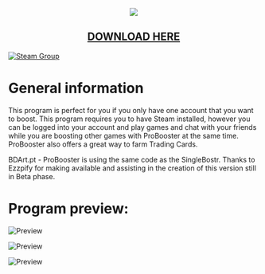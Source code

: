 <p align="center">
  <img src="https://i.imgur.com/k958ReV.png"/>
  <h2 align="center"><a href="https://github.com/muskitopt/ProBooster">DOWNLOAD HERE</a></h2>
</p>

[![Steam Group](https://img.shields.io/badge/Steam-group-yellowgreen.svg)](www.steamcommunity.com/groups/BDArtpt)

# General information

This program is perfect for you if you only have one account that you want to boost. This program requires you to have Steam installed, however you can be logged into your account and play games and chat with your friends while you are boosting other games with ProBooster at the same time. ProBooster also offers a great way to farm Trading Cards.

BDArt.pt - ProBooster is using the same code as the SingleBostr.
Thanks to Ezzpify for making available and assisting in the creation of this version still in Beta phase.

# Program preview: 

![Preview](https://i.imgur.com/4ysDeA7.png)

![Preview](https://i.imgur.com/HdA6p54.png)

![Preview](https://i.imgur.com/cmo1JfK.png)


